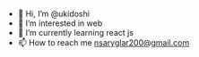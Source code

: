 - 👋 Hi, I’m @ukidoshi
- 👀 I’m interested in web
- 🌱 I’m currently learning react js
- 📫 How to reach me nsaryglar200@gmail.com
